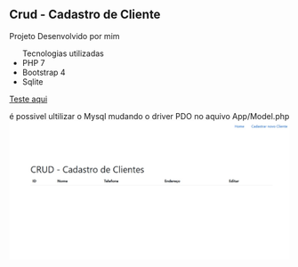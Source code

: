 ## Crud - Cadastro de Cliente
Projeto Desenvolvido por mim
<ul>Tecnologias utilizadas
 <li>PHP 7</li>
  <li>Bootstrap 4</li>
  <li>Sqlite</li>
</ul>

<a href="https://paulorafaelweb.com/Crud_Php_PDO_Sqlite/" >Teste aqui</a> 

é possivel ultilizar o Mysql mudando o driver PDO no aquivo App/Model.php
<img src='img.jpg'>
